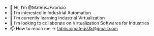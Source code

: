 - 👋 Hi, I’m @MateusJFabricio
- 👀 I’m interested in Industrial Automation
- 🌱 I’m currently learning Industrial Virtualization
- 💞️ I’m looking to collaborate on Virtualization Softwares for Industries
- 📫 How to reach me -> fabriciomateus05@gmail.com

<!---
MateusJFabricio/MateusJFabricio is a ✨ special ✨ repository because its `README.md` (this file) appears on your GitHub profile.
You can click the Preview link to take a look at your changes.
--->
